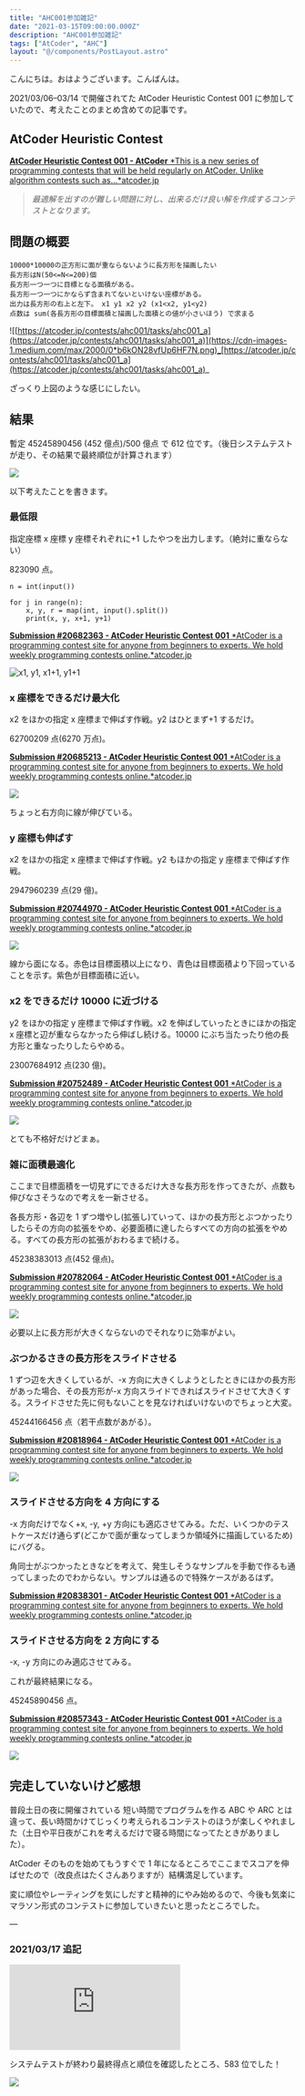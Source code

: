 ```yaml
---
title: "AHC001参加雑記"
date: "2021-03-15T09:00:00.000Z"
description: "AHC001参加雑記"
tags: ["AtCoder", "AHC"]
layout: "@/components/PostLayout.astro"
---
```


こんにちは。おはようございます。こんばんは。

2021/03/06–03/14 で開催されてた AtCoder Heuristic Contest 001 に参加していたので、考えたことのまとめ含めての記事です。

## AtCoder Heuristic Contest

[**AtCoder Heuristic Contest 001 - AtCoder** *This is a new series of programming contests that will be held regularly on AtCoder. Unlike algorithm contests such as…*atcoder.jp](https://atcoder.jp/contests/ahc001)

> _最適解を出すのが難しい問題に対し、出来るだけ良い解を作成するコンテストとなります。_

## 問題の概要

    10000*10000の正方形に面が重ならないように長方形を描画したい
    長方形はN(50<=N<=200)個
    長方形一つ一つに目標となる面積がある。
    長方形一つ一つにかならず含まれてないといけない座標がある。
    出力は長方形の右上と左下。 x1 y1 x2 y2 (x1<x2, y1<y2)
    点数は sum(各長方形の目標面積と描画した面積との値が小さいほう) で求まる

![[https://atcoder.jp/contests/ahc001/tasks/ahc001_a](https://atcoder.jp/contests/ahc001/tasks/ahc001_a)](https://cdn-images-1.medium.com/max/2000/0*b6kON28vfUp6HF7N.png)_[https://atcoder.jp/contests/ahc001/tasks/ahc001_a](https://atcoder.jp/contests/ahc001/tasks/ahc001_a)_

ざっくり上図のような感じにしたい。

## 結果

暫定 45245890456 (452 億点)/500 億点 で 612 位です。（後日システムテストが走り、その結果で最終順位が計算されます）

![](https://cdn-images-1.medium.com/max/2000/1*sjQDlJ6W7tvHOSZmC0_-RQ.png)

以下考えたことを書きます。

### 最低限

指定座標 x 座標 y 座標それぞれに+1 したやつを出力します。（絶対に重ならない）

823090 点。

    n = int(input())

    for j in range(n):
        x, y, r = map(int, input().split())
        print(x, y, x+1, y+1)

[**Submission #20682363 - AtCoder Heuristic Contest 001** *AtCoder is a programming contest site for anyone from beginners to experts. We hold weekly programming contests online.*atcoder.jp](https://atcoder.jp/contests/ahc001/submissions/20682363)

![x1, y1, x1+1, y1+1](https://cdn-images-1.medium.com/max/2000/1*ZKHdCIAh-NxLDldxfE_A8Q.png)

### x 座標をできるだけ最大化

x2 をほかの指定 x 座標まで伸ばす作戦。y2 はひとまず+1 するだけ。

62700209 点(6270 万点)。

[**Submission #20685213 - AtCoder Heuristic Contest 001** *AtCoder is a programming contest site for anyone from beginners to experts. We hold weekly programming contests online.*atcoder.jp](https://atcoder.jp/contests/ahc001/submissions/20685213)

![](https://cdn-images-1.medium.com/max/2000/1*I0pMINasbLkOBjB4GRH_sw.png)

ちょっと右方向に線が伸びている。

### y 座標も伸ばす

x2 をほかの指定 x 座標まで伸ばす作戦。y2 もほかの指定 y 座標まで伸ばす作戦。

2947960239 点(29 億)。

[**Submission #20744970 - AtCoder Heuristic Contest 001** *AtCoder is a programming contest site for anyone from beginners to experts. We hold weekly programming contests online.*atcoder.jp](https://atcoder.jp/contests/ahc001/submissions/20744970)

![](https://cdn-images-1.medium.com/max/2000/1*PzumiC1oWqEfRKonntE_vQ.png)

線から面になる。赤色は目標面積以上になり、青色は目標面積より下回っていることを示す。紫色が目標面積に近い。

### x2 をできるだけ 10000 に近づける

y2 をほかの指定 y 座標まで伸ばす作戦。x2 を伸ばしていったときにほかの指定 x 座標と辺が重ならなかったら伸ばし続ける。10000 にぶち当たったり他の長方形と重なったりしたらやめる。

23007684912 点(230 億)。

[**Submission #20752489 - AtCoder Heuristic Contest 001** *AtCoder is a programming contest site for anyone from beginners to experts. We hold weekly programming contests online.*atcoder.jp](https://atcoder.jp/contests/ahc001/submissions/20752489)

![](https://cdn-images-1.medium.com/max/2000/1*5h6pIGwYTI6oQTnVbv864Q.png)

とても不格好だけどまぁ。

### 雑に面積最適化

ここまで目標面積を一切見ずにできるだけ大きな長方形を作ってきたが、点数も伸びなさそうなので考えを一新させる。

各長方形・各辺を 1 ずつ増やし(拡張し)ていって、ほかの長方形とぶつかったりしたらその方向の拡張をやめ、必要面積に達したらすべての方向の拡張をやめる。すべての長方形の拡張がおわるまで続ける。

45238383013 点(452 億点)。

[**Submission #20782064 - AtCoder Heuristic Contest 001** *AtCoder is a programming contest site for anyone from beginners to experts. We hold weekly programming contests online.*atcoder.jp](https://atcoder.jp/contests/ahc001/submissions/20782064)

![](https://cdn-images-1.medium.com/max/2000/1*2q8tb6m5Oymi-SRq_JoVTw.png)

必要以上に長方形が大きくならないのでそれなりに効率がよい。

### ぶつかるさきの長方形をスライドさせる

1 ずつ辺を大きくしているが、-x 方向に大きくしようとしたときにほかの長方形があった場合、その長方形が-x 方向スライドできればスライドさせて大きくする。スライドさせた先に何もないことを見なければいけないのでちょっと大変。

45244166456 点（若干点数があがる）。

[**Submission #20818964 - AtCoder Heuristic Contest 001** *AtCoder is a programming contest site for anyone from beginners to experts. We hold weekly programming contests online.*atcoder.jp](https://atcoder.jp/contests/ahc001/submissions/20818964)

![](https://cdn-images-1.medium.com/max/2000/1*PNA91nrsXf1ID9YM8r8JoA.png)

### スライドさせる方向を 4 方向にする

-x 方向だけでなく+x, -y, +y 方向にも適応させてみる。ただ、いくつかのテストケースだけ通らず(どこかで面が重なってしまうか領域外に描画しているため)にバグる。

角同士がぶつかったときなどを考えて、発生しそうなサンプルを手動で作るも通ってしまったのでわからない。サンプルは通るので特殊ケースがあるはず。

[**Submission #20838301 - AtCoder Heuristic Contest 001** *AtCoder is a programming contest site for anyone from beginners to experts. We hold weekly programming contests online.*atcoder.jp](https://atcoder.jp/contests/ahc001/submissions/20838301)

### スライドさせる方向を 2 方向にする

-x, -y 方向にのみ適応させてみる。

これが最終結果になる。

45245890456 点。

[**Submission #20857343 - AtCoder Heuristic Contest 001** *AtCoder is a programming contest site for anyone from beginners to experts. We hold weekly programming contests online.*atcoder.jp](https://atcoder.jp/contests/ahc001/submissions/20857343)

![](https://cdn-images-1.medium.com/max/2000/1*Yo2VTM_4Ii7Sl40-Dasv4w.png)

## 完走していないけど感想

普段土日の夜に開催されている 短い時間でプログラムを作る ABC や ARC とは違って、長い時間かけてじっくり考えられるコンテストのほうが楽しくやれました（土日や平日夜がこれを考えるだけで寝る時間になってたときがありました）。

AtCoder そのものを始めてもうすぐで 1 年になるところでここまでスコアを伸ばせたので（改良点はたくさんありますが）結構満足しています。

変に順位やレーティングを気にしだすと精神的にやみ始めるので、今後も気楽にマラソン形式のコンテストに参加していきたいと思ったところでした。

—

### 2021/03/17 追記

<iframe src="https://medium.com/media/3373f823b0cdcdc1a85a6c06989c7376" frameborder=0></iframe>

システムテストが終わり最終得点と順位を確認したところ、583 位でした！

![](https://cdn-images-1.medium.com/max/2748/0*SqEOny5_56omz-3Y)
